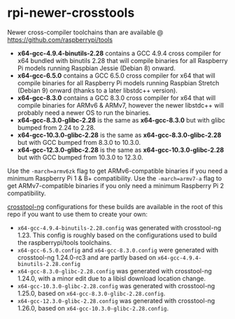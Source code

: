# rpi-newer-crosstools

Newer cross-compiler toolchains than are available @ https://github.com/raspberrypi/tools

* **x64-gcc-4.9.4-binutils-2.28** contains a GCC 4.9.4 cross compiler for x64 bundled with binutils 2.28 that will compile binaries for all Raspberry Pi models running Raspbian Jessie (Debian 8) onward.
* **x64-gcc-6.5.0** contains a GCC 6.5.0 cross compiler for x64 that will compile binaries for all Raspberry Pi models running Raspbian Stretch (Debian 9) onward (thanks to a later libstdc++ version).
* **x64-gcc-8.3.0** contains a GCC 8.3.0 cross compiler for x64 that will compile binaries for ARMv6 & ARMv7, however the newer libstdc++ will probably need a newer OS to run the binaries.
* **x64-gcc-8.3.0-glibc-2.28** is the same as **x64-gcc-8.3.0** but with glibc bumped from 2.24 to 2.28.
* **x64-gcc-10.3.0-glibc-2.28** is the same as **x64-gcc-8.3.0-glibc-2.28** but with GCC bumped from 8.3.0 to 10.3.0.
* **x64-gcc-12.3.0-glibc-2.28** is the same as **x64-gcc-10.3.0-glibc-2.28** but with GCC bumped from 10.3.0 to 12.3.0.

Use the `-march=armv6zk` flag to get ARMv6-compatible binaries if you need a minimum Raspberry Pi 1 & B+ compatibility.
Use the `-march=armv7-a` flag to get ARMv7-compatible binaries if you only need a minimum Raspberry Pi 2 compatibility.

[crosstool-ng](https://crosstool-ng.github.io/) configurations for these builds are available in the root of this repo if you want to use them to create your own:

* `x64-gcc-4.9.4-binutils-2.28.config` was generated with crosstool-ng 1.23. This config is roughly based on the configurations used to build the raspberrypi/tools toolchains.
* `x64-gcc-6.5.0.config` and `x64-gcc-8.3.0.config` were generated with crosstool-ng 1.24.0-rc3 and are partly based on `x64-gcc-4.9.4-binutils-2.28.config`
* `x64-gcc-8.3.0-glibc-2.28.config` was generated with crosstool-ng 1.24.0, with a minor edit due to a libisl download location change.
* `x64-gcc-10.3.0-glibc-2.28.config` was generated with crosstool-ng 1.25.0, based on `x64-gcc-8.3.0-glibc-2.28.config`.
* `x64-gcc-12.3.0-glibc-2.28.config` was generated with crosstool-ng 1.26.0, based on `x64-gcc-10.3.0-glibc-2.28.config`.
